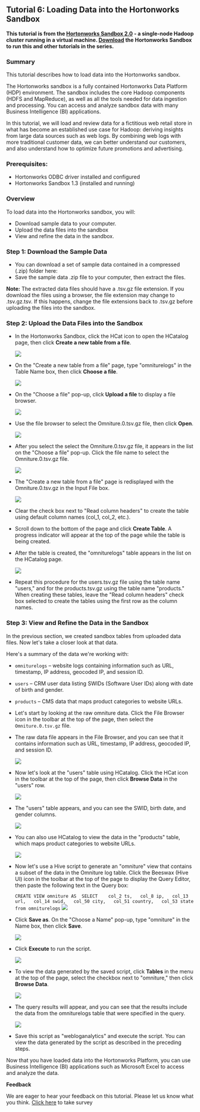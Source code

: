 ## Tutorial 6: Loading Data into the Hortonworks Sandbox

**This tutorial is from the [Hortonworks Sandbox 2.0](http://hortonworks.com/products/sandbox) - a single-node Hadoop cluster running in a virtual machine. [Download](http://hortonworks.com/products/sandbox) the Hortonworks Sandbox to run this and other tutorials in the series.**

### Summary

This tutorial describes how to load data into the Hortonworks sandbox.

The Hortonworks sandbox is a fully contained Hortonworks Data Platform
(HDP) environment. The sandbox includes the core Hadoop components (HDFS
and MapReduce), as well as all the tools needed for data ingestion and
processing. You can access and analyze sandbox data with many Business
Intelligence (BI) applications.

In this tutorial, we will load and review data for a fictitious web
retail store in what has become an established use case for Hadoop:
deriving insights from large data sources such as web logs. By combining
web logs with more traditional customer data, we can better understand
our customers, and also understand how to optimize future promotions and
advertising.

### Prerequisites:

-   Hortonworks ODBC driver installed and configured
-   Hortonworks Sandbox 1.3 (installed and running)

### Overview

To load data into the Hortonworks sandbox, you will:

-   Download sample data to your computer.
-   Upload the data files into the sandbox
-   View and refine the data in the sandbox.

### Step 1: Download the Sample Data

-   You can download a set of sample data contained in a compressed
    (.zip) folder here:
-   Save the sample data .zip file to your computer, then extract the
    files.

**Note:** The extracted data files should have a .tsv.gz file extension.
If you download the files using a browser, the file extension may change
to .tsv.gz.tsv. If this happens, change the file extensions back to
.tsv.gz before uploading the files into the sandbox.

### Step 2: Upload the Data Files into the Sandbox

-   In the Hortonworks Sandbox, click the HCat icon to open the HCatalog
    page, then click **Create a new table from a file**.

    ![](./images/tutorial-6/01_HCatalog.jpg?raw=true)

-   On the "Create a new table from a file" page, type "omniturelogs" in
    the Table Name box, then click **Choose a file**.

    ![](./images/tutorial-6/02_choose_file1.jpg?raw=true)

-   On the "Choose a file" pop-up, click **Upload a file** to display a
    file browser.

    ![](./images/tutorial-6/03_choose_file2.jpg?raw=true)

-   Use the file browser to select the Omniture.0.tsv.gz file, then
    click **Open**.

    ![](./images/tutorial-6/04_choose_file3.jpg?raw=true)

-   After you select the select the Omniture.0.tsv.gz file, it appears
    in the list on the "Choose a file" pop-up. Click the file name to
    select the Omniture.0.tsv.gz file.

    ![](./images/tutorial-6/05_choose_file4.jpg?raw=true)

-   The "Create a new table from a file" page is redisplayed with the
    Omniture.0.tsv.gz in the Input File box.

    ![](./images/tutorial-6/06_choose_file5.jpg?raw=true)

-   Clear the check box next to "Read column headers" to create the
    table using default column names (col_1, col_2, etc.).

-   Scroll down to the bottom of the page and click **Create Table**. A
    progress indicator will appear at the top of the page while the
    table is being created.

-   After the table is created, the "omniturelogs" table appears in the
    list on the HCatalog page.

    ![](./images/tutorial-6/09_HCatalog_newtable.jpg?raw=true)

-   Repeat this procedure for the users.tsv.gz file using the table name
    "users," and for the products.tsv.gz using the table name
    "products." When creating these tables, leave the "Read column
    headers" check box selected to create the tables using the first row
    as the column names.

### Step 3: View and Refine the Data in the Sandbox

In the previous section, we created sandbox tables from uploaded data
files. Now let's take a closer look at that data.

Here's a summary of the data we're working with:

-   `omniturelogs` – website logs containing information such as URL,
    timestamp, IP address, geocoded IP, and session ID.
-   `users` – CRM user data listing SWIDs (Software User IDs) along with
    date of birth and gender.
-   `products` – CMS data that maps product categories to website URLs.
-   Let's start by looking at the raw omniture data. Click the File
    Browser icon in the toolbar at the top of the page, then select the
    `Omniture.0.tsv.gz` file.
-   The raw data file appears in the File Browser, and you can see that
    it contains information such as URL, timestamp, IP address, geocoded
    IP, and session ID.

    ![](./images/tutorial-6/11_omniturelog_raw.jpg?raw=true)

-   Now let's look at the "users" table using HCatalog. Click the HCat
    icon in the toolbar at the top of the page, then click **Browse
    Data** in the "users" row.

    ![](./images/tutorial-6/12_select_users_table.jpg?raw=true)

-   The "users" table appears, and you can see the SWID, birth date, and
    gender columns.

    ![](./images/tutorial-6/13_users_table.jpg?raw=true)

-   You can also use HCatalog to view the data in the "products" table,
    which maps product categories to website URLs.

    ![](./images/tutorial-6/14_products_table.jpg?raw=true)

-   Now let's use a Hive script to generate an "omniture" view that
    contains a subset of the data in the Omniture log table. Click the
    Beeswax (Hive UI) icon in the toolbar at the top of the page to
    display the Query Editor, then paste the following text in the Query
    box:

    `CREATE VIEW omniture AS  SELECT    col_2 ts,   col_8 ip,   col_13 url,   col_14 swid,   col_50 city,   col_51 country,   col_53 state from omniturelogs`
    ![](./images/tutorial-6/15_save_script.jpg?raw=true)

-   Click **Save as**. On the "Choose a Name" pop-up, type "omniture" in
    the Name box, then click **Save**.

    ![](./images/tutorial-6/16_omniture_view.jpg?raw=true)

-   Click **Execute** to run the script.

    ![](./images/tutorial-6/17_execute_script.jpg?raw=true)

-   To view the data generated by the saved script, click **Tables** in
    the menu at the top of the page, select the checkbox next to
    "omniture," then click **Browse Data**.

    ![](./images/tutorial-6/18_browse_omniture.jpg?raw=true)

-   The query results will appear, and you can see that the results
    include the data from the omniturelogs table that were specified in
    the query.

    ![](./images/tutorial-6/18_omniture_query_data.jpg?raw=true)

-   Save this script as "webloganalytics" and execute the script. You
    can view the data generated by the script as described in the
    preceding steps.

Now that you have loaded data into the Hortonworks Platform, you can use
Business Intelligence (BI) applications such as Microsoft Excel to
access and analyze the data.

**Feedback**

We are eager to hear your feedback on this tutorial. Please let us know
what you think. [Click
here](https://www.surveymonkey.com/s/T6_Add_Data_to_Sandbox) to take
survey
